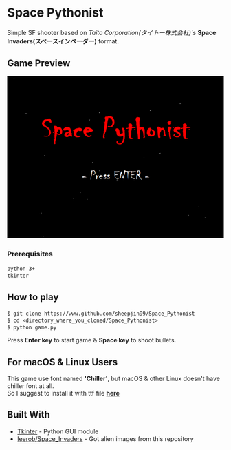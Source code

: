 # Space Pythonist

Simple SF shooter based on *Taito Corporation(タイトー株式会社)'s* **Space Invaders(スペースインベーダー)** format.  

## Game Preview

![galagatest](./img/galagatest.gif)

### Prerequisites

```
python 3+ 
tkinter
```

## How to play

```
$ git clone https://www.github.com/sheepjin99/Space_Pythonist
$ cd <directory_where_you_cloned/Space_Pythonist>
$ python game.py
```
Press **Enter key** to start game & **Space key** to shoot bullets.

## For macOS & Linux Users

This game use font named **'Chiller'**, but macOS & other Linux doesn't have chiller font at all.  
So I suggest to install it with ttf file **[here](https://fontzone.net/font-details/chiller)**

## Built With

* [Tkinter](https://en.wikipedia.org/wiki/Tkinter) - Python GUI module
* [leerob/Space_Invaders](https://github.com/leerob/Space_Invaders) - Got alien images from this repository


